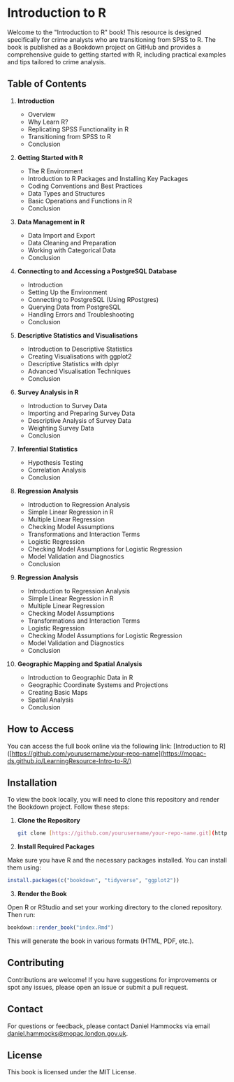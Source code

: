 # Introduction to R

Welcome to the "Introduction to R" book! This resource is designed specifically for crime analysts who are transitioning from SPSS to R. The book is published as a Bookdown project on GitHub and provides a comprehensive guide to getting started with R, including practical examples and tips tailored to crime analysis.

## Table of Contents

1. **Introduction**
   - Overview
   - Why Learn R?
   - Replicating SPSS Functionality in R
   - Transitioning from SPSS to R
   - Conclusion

2. **Getting Started with R**
   - The R Environment
   - Introduction to R Packages and Installing Key Packages
   - Coding Conventions and Best Practices
   - Data Types and Structures
   - Basic Operations and Functions in R
   - Conclusion

3. **Data Management in R**
   - Data Import and Export
   - Data Cleaning and Preparation
   - Working with Categorical Data
   - Conclusion

4. **Connecting to and Accessing a PostgreSQL Database**
   - Introduction
   - Setting Up the Environment
   - Connecting to PostgreSQL (Using RPostgres)
   - Querying Data from PostgreSQL
   - Handling Errors and Troubleshooting
   - Conclusion

5. **Descriptive Statistics and Visualisations**
   - Introduction to Descriptive Statistics
   - Creating Visualisations with ggplot2
   - Descriptive Statistics with dplyr
   - Advanced Visualisation Techniques
   - Conclusion

6. **Survey Analysis in R**
   - Introduction to Survey Data
   - Importing and Preparing Survey Data
   - Descriptive Analysis of Survey Data
   - Weighting Survey Data
   - Conclusion

7. **Inferential Statistics**
   - Hypothesis Testing
   - Correlation Analysis
   - Conclusion
  
8. **Regression Analysis**
   - Introduction to Regression Analysis
   - Simple Linear Regression in R
   - Multiple Linear Regression
   - Checking Model Assumptions
   - Transformations and Interaction Terms
   - Logistic Regression
   - Checking Model Assumptions for Logistic Regression
   - Model Validation and Diagnostics
   - Conclusion

8. **Regression Analysis**
   - Introduction to Regression Analysis
   - Simple Linear Regression in R
   - Multiple Linear Regression
   - Checking Model Assumptions
   - Transformations and Interaction Terms
   - Logistic Regression
   - Checking Model Assumptions for Logistic Regression
   - Model Validation and Diagnostics
   - Conclusion
  
9. **Geographic Mapping and Spatial Analysis**
   - Introduction to Geographic Data in R
   - Geographic Coordinate Systems and Projections
   - Creating Basic Maps
   - Spatial Analysis
   - Conclusion
    
## How to Access

You can access the full book online via the following link: [Introduction to R]([https://github.com/yourusername/your-repo-name](https://mopac-ds.github.io/LearningResource-Intro-to-R/)

## Installation

To view the book locally, you will need to clone this repository and render the Bookdown project. Follow these steps:

1. **Clone the Repository**

   ```bash
   git clone [https://github.com/yourusername/your-repo-name.git](https://github.com/MOPAC-DS/LearningResource-Intro-to-R)
   ```
   
2. **Install Required Packages**

Make sure you have R and the necessary packages installed. You can install them using:

   ```r
install.packages(c("bookdown", "tidyverse", "ggplot2"))
   ```

3. **Render the Book**

Open R or RStudio and set your working directory to the cloned repository. Then run:

   ```r
bookdown::render_book("index.Rmd")
   ```

This will generate the book in various formats (HTML, PDF, etc.).

## Contributing
Contributions are welcome! If you have suggestions for improvements or spot any issues, please open an issue or submit a pull request.

## Contact
For questions or feedback, please contact Daniel Hammocks via email daniel.hammocks@mopac.london.gov.uk.

## License
This book is licensed under the MIT License.

